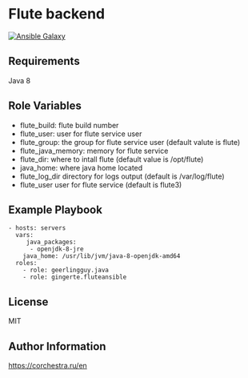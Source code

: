 Flute backend
=========

[![Ansible Galaxy](https://img.shields.io/badge/galaxy-gingerte.flutebackend-blue.svg)](https://galaxy.ansible.com/gingerte/flutebackend/)

Requirements
------------

Java 8

Role Variables
--------------

* flute_build: flute build number
* flute_user: user for flute service user
* flute_group: the group for flute service user (default valute is flute)
* flute_java_memory: memory for flute service
* flute_dir: where to intall flute (default value is /opt/flute)
* java_home: where java home located
* flute_log_dir directory for logs output (default is /var/log/flute)
* flute_user  user for flute service (default is flute3)


Example Playbook
----------------

    - hosts: servers
      vars:
         java_packages:
          - openjdk-8-jre
        java_home: /usr/lib/jvm/java-8-openjdk-amd64
      roles:
        - role: geerlingguy.java
        - role: gingerte.fluteansible

License
-------

MIT

Author Information
------------------

https://corchestra.ru/en
